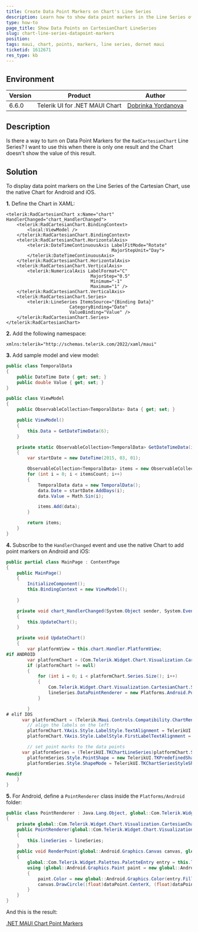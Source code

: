 ```yaml
---
title: Create Data Point Markers on Chart's Line Series
description: Learn how to show data point markers in the Line Series of the RadChart when using the native Chart for Android and iOS.
type: how-to
page_title: Show Data Points on CartesianChart LineSeries
slug: chart-line-series-datapoint-markers
position: 
tags: maui, chart, points, markers, line series, dornet maui
ticketid: 1612671
res_type: kb
---
```


## Environment

| Version | Product | Author | 
| --- | --- | ---- | 
| 6.6.0 | Telerik UI for .NET MAUI Chart |[Dobrinka Yordanova](https://www.telerik.com/blogs/author/dobrinka-yordanova)| 


## Description

Is there a way to turn on Data Point Markers for the `RadCartesianChart` Line Series? I want to use this when there is only one result and the Chart doesn't show the value of this result.

## Solution

To display data point markers on the Line Series of the Cartesian Chart, use the native Chart for Android and iOS.

**1.** Define the Chart in XAML:

```XAML
<telerik:RadCartesianChart x:Name="chart" HandlerChanged="chart_HandlerChanged">
    <telerik:RadCartesianChart.BindingContext>
        <local:ViewModel />
    </telerik:RadCartesianChart.BindingContext>
    <telerik:RadCartesianChart.HorizontalAxis>
        <telerik:DateTimeContinuousAxis LabelFitMode="Rotate"
                                        MajorStepUnit="Day">
        </telerik:DateTimeContinuousAxis>
    </telerik:RadCartesianChart.HorizontalAxis>
    <telerik:RadCartesianChart.VerticalAxis>
        <telerik:NumericalAxis LabelFormat="C"
                                MajorStep="0.5"
                                Minimum="-1"
                                Maximum="1" />
    </telerik:RadCartesianChart.VerticalAxis>
    <telerik:RadCartesianChart.Series>
        <telerik:LineSeries ItemsSource="{Binding Data}"
                        CategoryBinding="Date"
                        ValueBinding="Value" />
    </telerik:RadCartesianChart.Series>
</telerik:RadCartesianChart>
```

**2.** Add the following namespace:

```XAML
xmlns:telerik="http://schemas.telerik.com/2022/xaml/maui"
```

**3.** Add sample model and view model:

```C#
public class TemporalData
{
    public DateTime Date { get; set; }
    public double Value { get; set; }
}

public class ViewModel
{
    public ObservableCollection<TemporalData> Data { get; set; }

    public ViewModel()
    {
        this.Data = GetDateTimeData(6);
    }

    private static ObservableCollection<TemporalData> GetDateTimeData(int itemsCount)
    {
        var startDate = new DateTime(2015, 03, 01);

        ObservableCollection<TemporalData> items = new ObservableCollection<TemporalData>();
        for (int i = 0; i < itemsCount; i++)
        {
            TemporalData data = new TemporalData();
            data.Date = startDate.AddDays(i);
            data.Value = Math.Sin(i);

            items.Add(data);
        }

        return items;
    }
}
```

**4.** Subscribe to the `HandlerChanged` event and use the native Chart to add point markers on Android and iOS:

```C#
public partial class MainPage : ContentPage
{
    public MainPage()
    {
        InitializeComponent();
        this.BindingContext = new ViewModel();
       
    }

    private void chart_HandlerChanged(System.Object sender, System.EventArgs e)
    {
        this.UpdateChart();
    }

    private void UpdateChart()
    {
        var platformView = this.chart.Handler.PlatformView;
#if ANDROID
        var platformChart = (Com.Telerik.Widget.Chart.Visualization.CartesianChart.RadCartesianChartView)platformView;
        if (platformChart != null)
        {
            for (int i = 0; i < platformChart.Series.Size(); i++)
            {
                Com.Telerik.Widget.Chart.Visualization.CartesianChart.Series.Categorical.LineSeries lineSeries = (Com.Telerik.Widget.Chart.Visualization.CartesianChart.Series.Categorical.LineSeries)platformChart.Series.Get(i) as Com.Telerik.Widget.Chart.Visualization.CartesianChart.Series.Categorical.LineSeries;
                lineSeries.DataPointRenderer = new Platforms.Android.PointRenderer(lineSeries);
            }

        }
# elif IOS
      var platformChart = (Telerik.Maui.Controls.Compatibility.ChartRenderer.iOS.TKExtendedChart)platformView;
        // align the labels on the left
        platformChart.YAxis.Style.LabelStyle.TextAlignment = TelerikUI.TKChartAxisLabelAlignment.Left;
        platformChart.YAxis.Style.LabelStyle.FirstLabelTextAlignment = TelerikUI.TKChartAxisLabelAlignment.Left;

        // set point marks to the data points
      var platformSeries = (TelerikUI.TKChartLineSeries)platformChart.Series[0];
        platformSeries.Style.PointShape = new TelerikUI.TKPredefinedShape(TelerikUI.TKShapeType.Circle, new System.Drawing.SizeF(10, 10));
        platformSeries.Style.ShapeMode = TelerikUI.TKChartSeriesStyleShapeMode.AlwaysShow;

#endif
    }
}
```

**5.** For Android, define a `PointRenderer` class inside the `Platforms/Android` folder:

```C#
public class PointRenderer : Java.Lang.Object, global::Com.Telerik.Widget.Chart.Visualization.CartesianChart.Series.Pointrenderers.IChartDataPointRenderer
{
    private global::Com.Telerik.Widget.Chart.Visualization.CartesianChart.Series.Categorical.LineSeries lineSeries;
    public PointRenderer(global::Com.Telerik.Widget.Chart.Visualization.CartesianChart.Series.Categorical.LineSeries lineSeries)
    {
        this.lineSeries = lineSeries;
    }
    public void RenderPoint(global::Android.Graphics.Canvas canvas, global::Com.Telerik.Widget.Chart.Engine.DataPoints.DataPoint dataPoint)
    {
        global::Com.Telerik.Widget.Palettes.PaletteEntry entry = this.lineSeries.Palette.GetEntry(this.lineSeries, this.lineSeries.CollectionIndex);
        using (global::Android.Graphics.Paint paint = new global::Android.Graphics.Paint())
        {
            paint.Color = new global::Android.Graphics.Color(entry.Fill);
            canvas.DrawCircle((float)dataPoint.CenterX, (float)dataPoint.CenterY, 12, paint);
        }
    }
}
```

And this is the result:

[.NET MAUI Chart Point Markers](images/chart-pointmarkers-result.png)